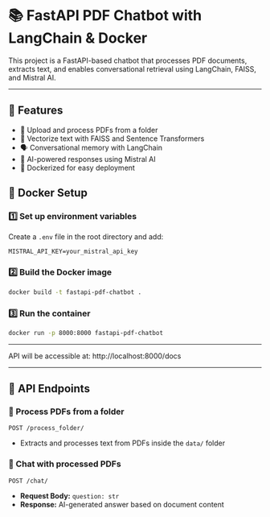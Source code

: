 # 📚 FastAPI PDF Chatbot with LangChain & Docker

This project is a FastAPI-based chatbot that processes PDF documents, extracts text, and enables conversational retrieval using LangChain, FAISS, and Mistral AI.

---

## 🚀 Features
- 📂 Upload and process PDFs from a folder
- 🔎 Vectorize text with FAISS and Sentence Transformers
- 🗣️ Conversational memory with LangChain
- 🤖 AI-powered responses using Mistral AI
- 🐳 Dockerized for easy deployment



## 🐳 Docker Setup

### 1️⃣ Set up environment variables
Create a `.env` file in the root directory and add:
```env
MISTRAL_API_KEY=your_mistral_api_key
```

### 2️⃣ Build the Docker image
```bash
docker build -t fastapi-pdf-chatbot .
```

### 3️⃣ Run the container
```bash
docker run -p 8000:8000 fastapi-pdf-chatbot
```

---

API will be accessible at: http://localhost:8000/docs

---

## 📡 API Endpoints

### 📂 Process PDFs from a folder
```
POST /process_folder/
```
- Extracts and processes text from PDFs inside the `data/` folder

### 💬 Chat with processed PDFs
```
POST /chat/
```
- **Request Body:** `question: str`
- **Response:** AI-generated answer based on document content



